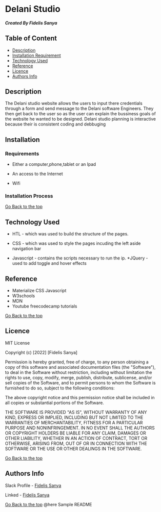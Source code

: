 # Delani Studio
 
 ##### Created By Fidelis Sanya
 
 ## Table of Content
 
 + [Description](#description)
 + [Installation Requirement](#Installation)
 + [Technology Used](#technology-used)
 + [Reference](#reference)
 + [Licence](#licence)
 + [Authors Info](#author-Info)
 
 ## Description
 <p>The Delani studio website allows the users to input there credentials through a form and send message to the Delani software Engineers. They then get back to the user so as the user can explain the bussiness goals of the website he wanted to be designed. Delani studio planning is interactive because their is consistent coding and debbuging</p>
 
 ## Installation
 
 ### Requirements
 
 * Either a computer,phone,tablet or an Ipad
 
 * An access to the Internet
 * Wifi 
 
 ### Installation Process
 
 [Go Back to the top](#portfolio)
 ## Technology Used
 * HTL - which was used to build the structure of the pages.
 
 * CSS - which was used to style the pages incuding the left aside navigation bar

 * Javascript - contains the scripts necessary to run the ip.
 *JQuery - used to add toggle and hover effects

 ## Reference
 * Materialize CSS Javascript
 * W3schools
 * MDN
 * Youtube freecodecamp tutorials
 
 [Go Back to the top](#portfolio)
 
 ## Licence
 
 MIT License
 
 Copyright (c) [2022] [Fidelis Sanya]
 
 Permission is hereby granted, free of charge, to any person obtaining a copy
 of this software and associated documentation files (the "Software"), to deal
 in the Software without restriction, including without limitation the rights
 to use, copy, modify, merge, publish, distribute, sublicense, and/or sell
 copies of the Software, and to permit persons to whom the Software is
 furnished to do so, subject to the following conditions:
 
 The above copyright notice and this permission notice shall be included in all
 copies or substantial portions of the Software.
 
 THE SOFTWARE IS PROVIDED "AS IS", WITHOUT WARRANTY OF ANY KIND, EXPRESS OR
 IMPLIED, INCLUDING BUT NOT LIMITED TO THE WARRANTIES OF MERCHANTABILITY,
 FITNESS FOR A PARTICULAR PURPOSE AND NONINFRINGEMENT. IN NO EVENT SHALL THE
 AUTHORS OR COPYRIGHT HOLDERS BE LIABLE FOR ANY CLAIM, DAMAGES OR OTHER
 LIABILITY, WHETHER IN AN ACTION OF CONTRACT, TORT OR OTHERWISE, ARISING FROM,
 OUT OF OR IN CONNECTION WITH THE SOFTWARE OR THE USE OR OTHER DEALINGS IN THE
 SOFTWARE.
 
 [Go Back to the top](#portfolio)
 
 ## Authors Info
 
 Slack Profile - [Fidelis Sanya](https://app.slack.com/client/T077KKCG6/GLRQR61NW/user_profile/UKXCHMCNP?cdn_fallback=1)
 
 Linked - [Fidelis Sanya](https://www.linkedin.com/in/albert-byrone-664811144/)
 
 [Go Back to the top](#portfolio)
@here Sample README